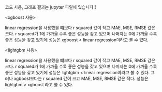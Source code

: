 코드 사용, 그래프 결과는 jupyter 파일에 있습니다!!

<xgboost 사용>

linear regression을 사용했을 떄보다 r squared 값이 작고 MAE, MSE, RMSE 값은 크다. r squared가 1에 가까울 수록 좋은 성능을 갖고 있으며 나머지는 0에 가까울 수록 좋은 성능을 갖고 있기에 성능은 xgboost < linear regression이라고 볼 수 있다.

<lightgbm 사용>

linear regression을 사용했을 떄보다 r squared 값이 작고 MAE, MSE, RMSE 값은 크다. r squared가 1에 가까울 수록 좋은 성능을 갖고 있으며 나머지는 0에 가까울 수록 좋은 성능을 갖고 있기에 성능은 lightgbm < linear regression이라고 볼 수 있다.
그러나 xgboost보다는 r squared 값이 크고 MAE, MSE, RMSE 값은 작다.
성능은 lightgbm > xgboost 라고 볼 수 있다.